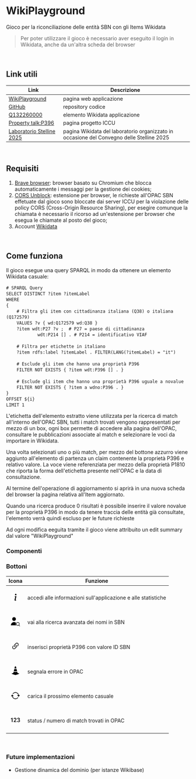 # WikiPlayground
Gioco per la riconciliazione delle entità SBN con gli Items Wikidata

> Per poter utilizzare il gioco è necessario aver eseguito il login in Wikidata, anche da un'altra scheda del browser
<br>

## Link utili
| Link | Descrizione |
| --- | --- |
| [WikiPlayground](https://labaib.github.io/WikiPlayground/) | pagina web applicazione |
| [GitHub](https://github.com/labaib/WikiPlayground) | repository codice |
| [Q132260000](https://www.wikidata.org/wiki/Q132260000) | elemento Wikidata applicazione |
| [Property talk:P396](https://www.wikidata.org/wiki/Property_talk:P396) | pagina progetto ICCU |
| [Laboratorio Stelline 2025](https://www.wikidata.org/wiki/Wikidata:Gruppo_AIB_TBID/Stelline/2025) | pagina Wikidata del laboratorio organizzato in occasione del Convegno delle Stelline 2025 |
<br>

## Requisiti
1. [Brave browser](https://brave.com/download/): browser basato su Chromium che blocca automaticamente i messaggi per la gestione dei cookies;
2. [CORS Unblock](https://chromewebstore.google.com/detail/cors-unblock/lfhmikememgdcahcdlaciloancbhjino?pli=1): estensione per browser, le richieste all'OPAC SBN effetuate dal gioco sono bloccate dai server ICCU per la violazione delle policy CORS (Cross-Origin Resource Sharing), per esegire comunque la chiamata è necessario il ricorso ad un'estensione per browser che esegua le chiamate al posto del gioco;
3. Account [Wikidata](https://www.wikidata.org/w/index.php?&title=Special:UserLogin)
<br>

## Come funziona
Il gioco esegue una query SPARQL in modo da ottenere un elemento Wikidata casuale:

```
# SPARQL Query
SELECT DISTINCT ?item ?itemLabel
WHERE
{
    # Filtra gli item con cittadinanza italiana (Q38) o italiana (Q172579)
    VALUES ?v { wd:Q172579 wd:Q38 }
    ?item wdt:P27 ?v ;  # P27 = paese di cittadinanza
            wdt:P214 [] . # P214 = identificativo VIAF

    # Filtra per etichette in italiano
    ?item rdfs:label ?itemLabel . FILTER(LANG(?itemLabel) = "it")

    # Esclude gli item che hanno una proprietà P396
    FILTER NOT EXISTS { ?item wdt:P396 [] . }

    # Esclude gli item che hanno una proprietà P396 uguale a novalue
    FILTER NOT EXISTS { ?item a wdno:P396 . }
}
OFFSET ${i}
LIMIT 1
```

L'etichetta dell'elemento estratto viene utilizzata per la ricerca di match all'interno dell'OPAC SBN, tutti i match trovati vengono rappresentati per mezzo di un box, ogni box permette di accedere alla pagina dell'OPAC, consultare le pubblicazioni associate al match e selezionare le voci da importare in Wikidata. 

Una volta selezionati uno o più match, per mezzo del bottone azzurro viene aggiunto all'elemento di partenza un claim contenente la proprietà P396 e relativo valore. La voce viene referenziata per mezzo della proprietà P1810 che riporta la forma dell'etichetta presente nell'OPAC e la data di consultazione. 

Al termine dell'operazione di aggiornamento si aprirà in una nuova scheda del browser la pagina relativa all'Item aggiornato.

Quando una ricerca produce 0 risultati è possibile inserire il valore novalue per la proprietà P396 in modo da tenere traccia delle entità già consultate, l'elemento verrà quindi escluso per le future richieste

Ad ogni modifica eeguita tramite il gioco viene attribuito un edit summary dal valore "WikiPlayground"
<br>


### Componenti


### Bottoni
| Icona | Funzione |
| --- | --- | 
| &nbsp;<div align="center"><img height="25" src="img/info-lg.svg"></div>&nbsp; | accedi alle informazioni sull'applicazione e alle statistiche |
| &nbsp;<div align="center"><img height="25" src="img/user.png"></div>&nbsp; | vai alla ricerca avanzata dei nomi in SBN |
| &nbsp;<div align="center"><img height="25" src="img/link-45deg.svg"></div>&nbsp; | inserisci proprietà P396 con valore ID SBN |
| &nbsp;<div align="center"><img height="25" src="img/cone-striped.svg"></div>&nbsp; | segnala errore in OPAC |
| &nbsp;<div align="center"><img height="25" src="img/arrow-repeat.svg"></div>&nbsp; | carica il prossimo elemento casuale |
| &nbsp;<div align="center"><img height="25" src="img/123.svg"></div>&nbsp; | status / numero di match trovati in OPAC |
<br>




### Future implementazioni
* Gestione dinamica del dominio (per istanze Wikibase)
